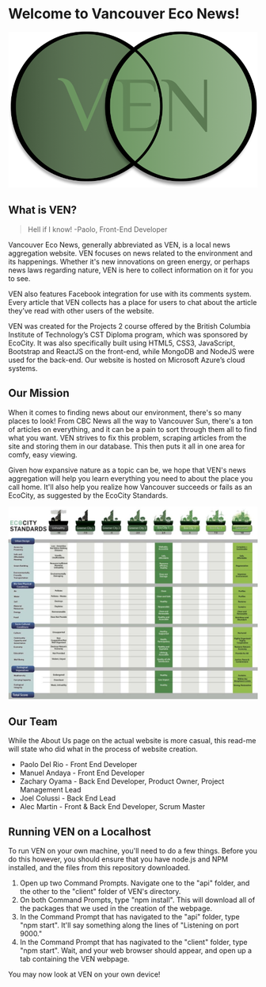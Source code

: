 # Welcome to Vancouver Eco News!
![logo](https://raw.githubusercontent.com/Irecreeper/team36-comp2930/master/client/src/components/images/ven_logo.png)

## What is VEN?
> Hell if I know!
-Paolo, Front-End Developer

Vancouver Eco News, generally abbreviated as VEN, is a local news aggregation website. VEN focuses on news related to the environment and its happenings. Whether it's new innovations on green energy, or perhaps news laws regarding nature, VEN is here to collect information on it for you to see.

VEN also features Facebook integration for use with its comments system. Every article that VEN collects has a place for users to chat about the article they’ve read with other users of the website.

VEN was created for the Projects 2 course offered by the British Columbia Institute of Technology’s CST Diploma program, which was sponsored by EcoCity. It was also specifically built using HTML5, CSS3, JavaScript, Bootstrap and ReactJS on the front-end, while MongoDB and NodeJS were used for the back-end. Our website is hosted on Microsoft Azure’s cloud systems.

## Our Mission
When it comes to finding news about our environment, there's so many places to look! From CBC News all the way to Vancouver Sun, there's a ton of articles on everything, and it can be a pain to sort through them all to find what you want. VEN strives to fix this problem, scraping articles from the site and storing them in our database. This then puts it all in one area for comfy, easy viewing.

Given how expansive nature as a topic can be, we hope that VEN's news aggregation will help you learn everything you need to about the place you call home. It'll also help you realize how Vancouver succeeds or fails as an EcoCity, as suggested by the EcoCity Standards.

![standards](https://raw.githubusercontent.com/Irecreeper/team36-comp2930/master/client/src/components/images/ecostandards.jpg)

## Our Team
While the About Us page on the actual website is more casual, this read-me will state who did what in the process of website creation.

- Paolo Del Rio - Front End Developer
- Manuel Andaya - Front End Developer
- Zachary Oyama - Back End Developer, Product Owner, Project Management Lead
- Joel Colussi - Back End Lead
- Alec Martin - Front & Back End Developer, Scrum Master

## Running VEN on a Localhost
To run VEN on your own machine, you'll need to do a few things. Before you do this however, you should ensure that you have node.js  and NPM installed, and the files from this repository downloaded.

1. Open up two Command Prompts. Navigate one to the "api" folder, and the other to the "client" folder of VEN's directory.
2. On both Command Prompts, type "npm install". This will download all of the packages that we used in the creation of the webpage.
3. In the Command Prompt that has navigated to the "api" folder, type "npm start". It'll say something along the lines of "Listening on port 9000."
4. In the Command Prompt that has nagivated to the "client" folder, type "npm start". Wait, and your web browser should appear, and open up a tab containing the VEN webpage.

You may now look at VEN on your own device!

